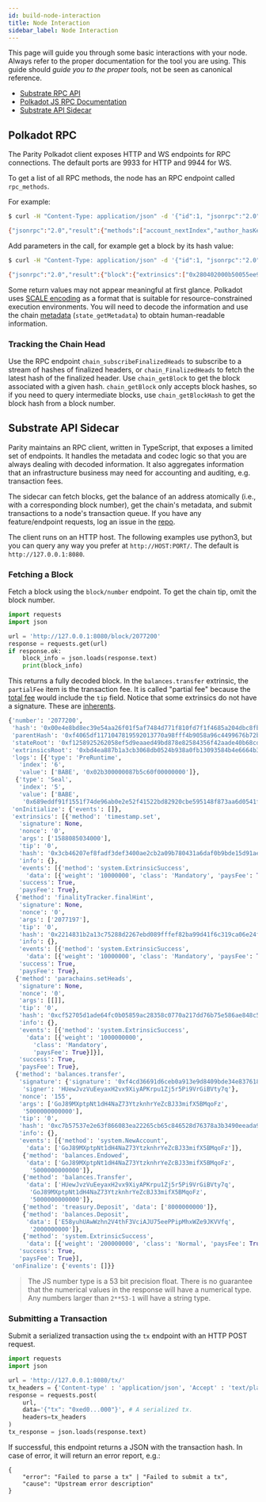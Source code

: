 ```yaml
---
id: build-node-interaction
title: Node Interaction
sidebar_label: Node Interaction
---
```


This page will guide you through some basic interactions with your node. Always refer to the proper
documentation for the tool you are using. This guide should _guide you to the proper tools,_ not be
seen as canonical reference.

- [Substrate RPC API](https://substrate.dev/rustdocs/master/sc_rpc_api/index.html)
- [Polkadot JS RPC Documentation](https://polkadot.js.org/api/substrate/rpc.html)
- [Substrate API Sidecar](https://github.com/paritytech/substrate-api-sidecar)

## Polkadot RPC

The Parity Polkadot client exposes HTTP and WS endpoints for RPC connections. The default ports are
9933 for HTTP and 9944 for WS.

To get a list of all RPC methods, the node has an RPC endpoint called `rpc_methods`.

For example:

```bash
$ curl -H "Content-Type: application/json" -d '{"id":1, "jsonrpc":"2.0", "method": "rpc_methods"}' http://localhost:9933/

{"jsonrpc":"2.0","result":{"methods":["account_nextIndex","author_hasKey","author_hasSessionKeys","author_insertKey","author_pendingExtrinsics","author_removeExtrinsic","author_rotateKeys","author_submitAndWatchExtrinsic","author_submitExtrinsic","author_unwatchExtrinsic","chain_getBlock","chain_getBlockHash","chain_getFinalisedHead","chain_getFinalizedHead","chain_getHead","chain_getHeader","chain_getRuntimeVersion","chain_subscribeAllHeads","chain_subscribeFinalisedHeads","chain_subscribeFinalizedHeads","chain_subscribeNewHead","chain_subscribeNewHeads","chain_subscribeRuntimeVersion","chain_unsubscribeAllHeads","chain_unsubscribeFinalisedHeads","chain_unsubscribeFinalizedHeads","chain_unsubscribeNewHead","chain_unsubscribeNewHeads","chain_unsubscribeRuntimeVersion","offchain_localStorageGet","offchain_localStorageSet","payment_queryInfo","state_call","state_callAt","state_getChildKeys","state_getChildStorage","state_getChildStorageHash","state_getChildStorageSize","state_getKeys","state_getKeysPaged","state_getKeysPagedAt","state_getMetadata","state_getPairs","state_getRuntimeVersion","state_getStorage","state_getStorageAt","state_getStorageHash","state_getStorageHashAt","state_getStorageSize","state_getStorageSizeAt","state_queryStorage","state_subscribeRuntimeVersion","state_subscribeStorage","state_unsubscribeRuntimeVersion","state_unsubscribeStorage","subscribe_newHead","system_accountNextIndex","system_addReservedPeer","system_chain","system_health","system_name","system_networkState","system_nodeRoles","system_peers","system_properties","system_removeReservedPeer","system_version","unsubscribe_newHead"],"version":1},"id":1}
```

Add parameters in the call, for example get a block by its hash value:

```bash
$ curl -H "Content-Type: application/json" -d '{"id":1, "jsonrpc":"2.0", "method": "chain_getBlock", "params":["0x3fa6a530850324391fde50bdf0094bdc17ee17ec84aca389b4047ef54fea0037"]}' http://localhost:9933

{"jsonrpc":"2.0","result":{"block":{"extrinsics":["0x280402000b50055ee97001","0x1004140000"],"header":{"digest":{"logs":["0x06424142453402af000000937fbd0f00000000","0x054241424501011e38401b0aab22f4d72ebc95329c3798445786b92ca1ae69366aacb6e1584851f5fcdfcc0f518df121265c343059c62ab0a34e8e88fda8578810fbe508b6f583"]},"extrinsicsRoot":"0x0e354333c062892e774898e7ff5e23bf1cdd8314755fac15079e25c1a7765f06","number":"0x16c28c","parentHash":"0xe3bf2e8f0e901c292de24d07ebc412d67224ce52a3d1ffae76dc4bd78351e8ac","stateRoot":"0xd582f0dfeb6a7c73c47db735ae82d37fbeb5bada67ee8abcd43479df0f8fc8d8"}},"justification":null},"id":1}
```

Some return values may not appear meaningful at first glance. Polkadot uses
[SCALE encoding](https://www.substrate.io/kb/advanced/codec) as a format that is suitable for
resource-constrained execution environments. You will need to decode the information and use the
chain [metadata](https://www.substrate.io/kb/runtime/metadata) (`state_getMetadata`) to obtain
human-readable information.

### Tracking the Chain Head

Use the RPC endpoint `chain_subscribeFinalizedHeads` to subscribe to a stream of hashes of finalized
headers, or `chain_FinalizedHeads` to fetch the latest hash of the finalized header. Use
`chain_getBlock` to get the block associated with a given hash. `chain_getBlock` only accepts block
hashes, so if you need to query intermediate blocks, use `chain_getBlockHash` to get the block hash
from a block number.

## Substrate API Sidecar

Parity maintains an RPC client, written in TypeScript, that exposes a limited set of endpoints. It
handles the metadata and codec logic so that you are always dealing with decoded information. It
also aggregates information that an infrastructure business may need for accounting and auditing,
e.g. transaction fees.

The sidecar can fetch blocks, get the balance of an address atomically (i.e., with a corresponding
block number), get the chain's metadata, and submit transactions to a node's transaction queue. If
you have any feature/endpoint requests, log an issue in the
[repo](https://github.com/paritytech/substrate-api-sidecar).

The client runs on an HTTP host. The following examples use python3, but you can query any way you
prefer at `http://HOST:PORT/`. The default is `http://127.0.0.1:8080`.

### Fetching a Block

Fetch a block using the `block/number` endpoint. To get the chain tip, omit the block number.

```python
import requests
import json

url = 'http://127.0.0.1:8080/block/2077200'
response = requests.get(url)
if response.ok:
	block_info = json.loads(response.text)
	print(block_info)
```

This returns a fully decoded block. In the `balances.transfer` extrinsic, the `partialFee` item is
the transaction fee. It is called "partial fee" because the [total fee](build-protocol-info#fees)
would include the `tip` field. Notice that some extrinsics do not have a signature. These are
[inherents](build-protocol-info#extrinsics).

```python
{'number': '2077200',
 'hash': '0x00e4e8bd8ec39e54aa26f01f5af7484d771f810fd7f1f4685a204dbc8fbfe80b',
 'parentHash': '0xf4065df1171047819592013770a98fff4b9058a96c4499676b72b1b93f5589e9',
 'stateRoot': '0xf1258925262058ef5d9eaaed49bd878e82584356f42aade40b68cdbd219be46c',
 'extrinsicsRoot': '0xbd4ea887b1a3cb3068db0524b938a0fb13093584b4e6664b3f121448a871cd3d',
 'logs': [{'type': 'PreRuntime',
   'index': '6',
   'value': ['BABE', '0x02b300000087b5c60f00000000']},
  {'type': 'Seal',
   'index': '5',
   'value': ['BABE',
    '0x689eddf91f1551f74de96ab0e2e52f41522bd82920cbe595148f873aa6d0541f48cfbb9b281181f2e52141b1c401dde7259634485fdab02cc7b63febe51ff78a']}],
 'onInitialize': {'events': []},
 'extrinsics': [{'method': 'timestamp.set',
   'signature': None,
   'nonce': '0',
   'args': ['1588085034000'],
   'tip': '0',
   'hash': '0x3cb46207ef8fadf3def3400ae2cb2a09b780431a6daf0b9bde15d91aeaf8faa3',
   'info': {},
   'events': [{'method': 'system.ExtrinsicSuccess',
     'data': [{'weight': '10000000', 'class': 'Mandatory', 'paysFee': True}]}],
   'success': True,
   'paysFee': True},
  {'method': 'finalityTracker.finalHint',
   'signature': None,
   'nonce': '0',
   'args': ['2077197'],
   'tip': '0',
   'hash': '0x2214831b2a13c75288d2267ebd089fffef82ba99d41f6c319ca06e24facc4d51',
   'info': {},
   'events': [{'method': 'system.ExtrinsicSuccess',
     'data': [{'weight': '10000000', 'class': 'Mandatory', 'paysFee': True}]}],
   'success': True,
   'paysFee': True},
  {'method': 'parachains.setHeads',
   'signature': None,
   'nonce': '0',
   'args': [[]],
   'tip': '0',
   'hash': '0xcf52705d1ade64fc0b05859ac28358c0770a217dd76b75e586ae848c56ae810d',
   'info': {},
   'events': [{'method': 'system.ExtrinsicSuccess',
     'data': [{'weight': '1000000000',
       'class': 'Mandatory',
       'paysFee': True}]}],
   'success': True,
   'paysFee': True},
  {'method': 'balances.transfer',
   'signature': {'signature': '0xf4cd36691d6ceb0a913e9d8409bde34e83761829f2fb25db15052de7ba9a6f7c4c54949f884d59005248c2c8b2951575ad0ae8f3c5d866e147a1771f47d91385',
    'signer': 'HUewJvzVuEeyaxH2vx9XiyAPKrpu1Zj5r5Pi9VrGiBVty7q'},
   'nonce': '155',
   'args': ['GoJ89MXptpNt1dH4NaZ73YtzknhrYeZcBJ33mifX5BMqoFz',
    '5000000000000'],
   'tip': '0',
   'hash': '0xc7b57537e2e63f866083ea22265cb65c846528d76378a3b3490eeada97f83d1d',
   'info': {},
   'events': [{'method': 'system.NewAccount',
     'data': ['GoJ89MXptpNt1dH4NaZ73YtzknhrYeZcBJ33mifX5BMqoFz']},
    {'method': 'balances.Endowed',
     'data': ['GoJ89MXptpNt1dH4NaZ73YtzknhrYeZcBJ33mifX5BMqoFz',
      '5000000000000']},
    {'method': 'balances.Transfer',
     'data': ['HUewJvzVuEeyaxH2vx9XiyAPKrpu1Zj5r5Pi9VrGiBVty7q',
      'GoJ89MXptpNt1dH4NaZ73YtzknhrYeZcBJ33mifX5BMqoFz',
      '5000000000000']},
    {'method': 'treasury.Deposit', 'data': ['8000000000']},
    {'method': 'balances.Deposit',
     'data': ['E58yuhUAwWzhn2V4thF3VciAJU75eePPipMhxWZe9JKVVfq',
      '2000000000']},
    {'method': 'system.ExtrinsicSuccess',
     'data': [{'weight': '200000000', 'class': 'Normal', 'paysFee': True}]}],
   'success': True,
   'paysFee': True}],
 'onFinalize': {'events': []}}
```

> The JS number type is a 53 bit precision float. There is no guarantee that the numerical values in
> the response will have a numerical type. Any numbers larger than `2**53-1` will have a string
> type.

### Submitting a Transaction

Submit a serialized transaction using the `tx` endpoint with an HTTP POST request.

```python
import requests
import json

url = 'http://127.0.0.1:8080/tx/'
tx_headers = {'Content-type' : 'application/json', 'Accept' : 'text/plain'}
response = requests.post(
	url,
	data='{"tx": "0xed0...000"}', # A serialized tx.
	headers=tx_headers
)
tx_response = json.loads(response.text)
```

If successful, this endpoint returns a JSON with the transaction hash. In case of error, it will
return an error report, e.g.:

```
{
    "error": "Failed to parse a tx" | "Failed to submit a tx",
    "cause": "Upstream error description"
}
```
